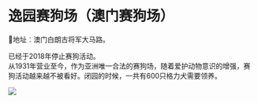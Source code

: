 # 逸园赛狗场（澳门赛狗场）  
📍地址︰澳门白朗古将军大马路。  

已经于2018年停止赛狗活动。  
从1931年营业至今，作为亚洲唯一合法的赛狗场，随着爱护动物意识的增强，赛狗活动越来越不被看好。闭园的时候，一共有600只格力犬需要领养。  

![](https://raw.gitmirror.com/szqq0512/Pic/main/img/202201212150391.png)  